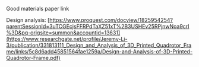 Good materials paper link 

Design analysis:
[https://www.proquest.com/docview/1825954254?parentSessionId=3uTCGEcjsFFRPdTaXZ51xT%2B3USHEv25RPjnwNoa9crI%3D&pq-origsite=summon&accountid=13631](https://www.researchgate.net/profile/Jeremy-Li-3/publication/331813111_Design_and_Analysis_of_3D_Printed_Quadrotor_Frame/links/5c8d6add45851564fae1259a/Design-and-Analysis-of-3D-Printed-Quadrotor-Frame.pdf)
